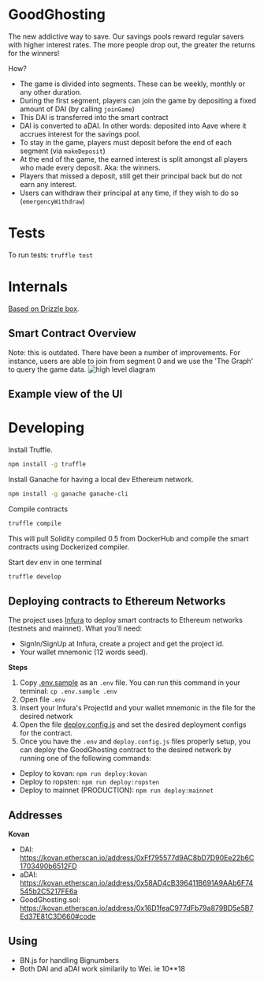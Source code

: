 # GoodGhosting

The new addictive way to save. Our savings pools reward regular savers with higher interest rates. The more people drop out, the greater the returns for the winners!

How?
- The game is divided into segments. These can be weekly, monthly or any other duration.
- During the first segment, players can join the game by depositing a fixed amount of DAI (by calling `joinGame`)
- This DAI is transferred into the smart contract
- DAI is converted to aDAI. In other words: deposited into Aave where it accrues interest for the savings pool.
- To stay in the game, players must deposit before the end of each segment (via `makeDeposit`)
- At the end of the game, the earned interest is split amongst all players who made every deposit. Aka: the winners. 
- Players that missed a deposit, still get their principal back but do not earn any interest. 
- Users can withdraw their principal at any time, if they wish to do so (`emergencyWithdraw`)

# Tests 
To run tests:
`truffle test`

# Internals

[Based on Drizzle box](https://www.trufflesuite.com/boxes/drizzle).

## Smart Contract Overview 
Note: this is outdated. There have been a number of improvements. For instance, users are able to join from segment 0 and we use the 'The Graph' to query the game data.
![high level diagram](https://github.com/Good-Ghosting/goodghosting-smart-contracts/blob/master/smart_contract_overview_11-07-20.png?raw=true)

## Example view of the UI


# Developing

Install Truffle.

```bash
npm install -g truffle
```

Install Ganache for having a local dev Ethereum network.

```bash
npm install -g ganache ganache-cli
```

Compile contracts

```bash
truffle compile
```

This will pull Solidity compiled 0.5 from DockerHub and compile the smart contracts using Dockerized compiler.

Start dev env in one terminal

```bash
truffle develop
```

## Deploying contracts to Ethereum Networks
The project uses [Infura](https://https://infura.io/) to deploy smart contracts to Ethereum networks (testnets and mainnet). What you'll need:
- SignIn/SignUp at Infura, create a project and get the project id.
- Your wallet mnemonic (12 words seed).

**Steps**
1. Copy [.env.sample](./.env.sample) as an `.env` file. You can run this command in your terminal: `cp .env.sample .env`
2. Open file `.env`
3. Insert your Infura's ProjectId and your wallet mnemonic in the file for the desired network
4. Open the file [deploy.config.js](./deploy.config.js) and set the desired deployment configs for the contract.
5. Once you have the `.env` and `deploy.config.js` files properly setup, you can deploy the GoodGhosting contract to the desired network by running one of the following commands:
- Deploy to kovan: `npm run deploy:kovan`
- Deploy to ropsten: `npm run deploy:ropsten`
- Deploy to mainnet (PRODUCTION): `npm run deploy:mainnet`


## Addresses

**Kovan**

* DAI: https://kovan.etherscan.io/address/0xFf795577d9AC8bD7D90Ee22b6C1703490b6512FD
* aDAI: https://kovan.etherscan.io/address/0x58AD4cB396411B691A9AAb6F74545b2C5217FE6a
* GoodGhosting.sol: https://kovan.etherscan.io/address/0x16D1feaC977dFb79a879BD5e5B7Ed37E81C3D660#code


## Using
* BN.js for handling Bignumbers
* Both DAI and aDAI work similarily to Wei. ie 10**18 
